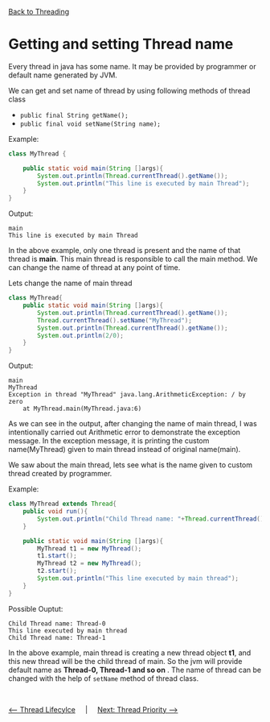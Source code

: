 [Back to Threading](../README.md)
# Getting and setting Thread name

Every thread in java has some name. It may be provided by programmer or default name generated by JVM.

We can get and set name of thread by using following methods of thread class

- `public final String getName();`
- `public final void setName(String name);`

Example:

```java
class MyThread {

    public static void main(String []args){
        System.out.println(Thread.currentThread().getName());
        System.out.println("This line is executed by main Thread");
    }
}
```

Output:

```
main
This line is executed by main Thread
```

In the above example, only one thread is present and the name of that thread is **main**. This main thread is responsible to call the main method. We can change the name of thread at any point of time.

Lets change the name of main thread

```java
class MyThread{
    public static void main(String []args){
        System.out.println(Thread.currentThread().getName());
        Thread.currentThread().setName("MyThread");
        System.out.println(Thread.currentThread().getName());
        System.out.println(2/0);
    }
}
```
Output:

```
main
MyThread
Exception in thread "MyThread" java.lang.ArithmeticException: / by zero
	at MyThread.main(MyThread.java:6)
```

As we can see in the output, after changing the name of main thread, I was intentionally carried out Arithmetic error to demonstrate the exception message.
In the exception message, it is printing the custom name(MyThread) given to main thread instead of original name(main).

We saw about the main thread, lets see what is the name given to custom thread created by programmer.

Example:

```java
class MyThread extends Thread{
    public void run(){
        System.out.println("Child Thread name: "+Thread.currentThread().getName());
    }

    public static void main(String []args){
        MyThread t1 = new MyThread();
        t1.start();
        MyThread t2 = new MyThread();
        t2.start();
        System.out.println("This line executed by main thread");
    }
}
```
Possible Ouptut:

```
Child Thread name: Thread-0
This line executed by main thread
Child Thread name: Thread-1
```


In the above example, main thread is creating a new thread object **t1**, and this new thread will be the child thread of main. So the jvm will provide default name as **Thread-0, Thread-1 and so on** . The name of thread can be changed with the help of `setName` method of thread class.

<Br>

[<-- Thread Lifecylce](../3_ThreadLifecycle/README.md) &nbsp;&nbsp;&nbsp;&nbsp;|&nbsp;&nbsp;&nbsp;&nbsp; [Next: Thread Priority -->](../5_ThreadPriority/README.md)

<br>